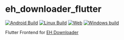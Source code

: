 # eh_downloader_flutter
[![Android Build](https://github.com/lifegpc/eh_downloader_flutter/actions/workflows/android.yml/badge.svg)](https://github.com/lifegpc/eh_downloader_flutter/actions/workflows/android.yml)
[![Linux Build](https://github.com/lifegpc/eh_downloader_flutter/actions/workflows/linux.yml/badge.svg)](https://github.com/lifegpc/eh_downloader_flutter/actions/workflows/linux.yml)
[![Web](https://github.com/lifegpc/eh_downloader_flutter/actions/workflows/web.yml/badge.svg)](https://github.com/lifegpc/eh_downloader_flutter/actions/workflows/web.yml)
[![Windows build](https://github.com/lifegpc/eh_downloader_flutter/actions/workflows/windows.yml/badge.svg)](https://github.com/lifegpc/eh_downloader_flutter/actions/workflows/windows.yml)

Flutter Frontend for [EH Downloader](https://github.com/lifegpc/eh-downloader)
